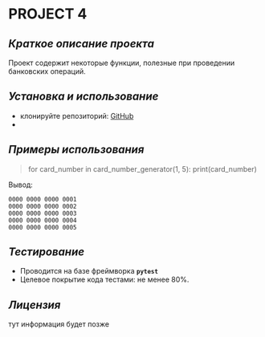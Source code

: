 # PROJECT 4

## *Краткое описание проекта*

Проект содержит некоторые функции, полезные при проведении банковских операций.

## *Установка и использование*

+ клонируйте репозиторий: [GitHub](https://github.com/Kristina-Maximova/project4.git)
+ 

## *Примеры использования*

>for card_number in card_number_generator(1, 5):
    print(card_number)
> 
Вывод: 

    0000 0000 0000 0001
    0000 0000 0000 0002
    0000 0000 0000 0003
    0000 0000 0000 0004
    0000 0000 0000 0005

## *Тестирование*

+ Проводится на базе фреймворка  **` pytest `**
+ Целевое покрытие кода тестами: не менее 80%.



## *Лицензия*

тут информация будет позже